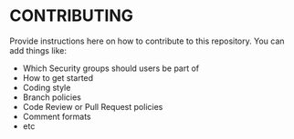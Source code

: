# CONTRIBUTING

Provide instructions here on how to contribute to this repository.
You can add things like:

* Which Security groups should users be part of
* How to get started
* Coding style
* Branch policies
* Code Review or Pull Request policies
* Comment formats
* etc

